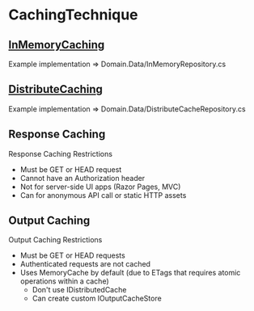 # CachingTechnique

## [InMemoryCaching](https://github.com/wandysaputra/CachingTechnique/blob/master/Domain.Data/InMemoryRepository.cs)
Example implementation => Domain.Data/InMemoryRepository.cs


## [DistributeCaching](https://github.com/wandysaputra/CachingTechnique/blob/master/Domain.Data/DistributeCacheRepository.cs)
Example implementation => Domain.Data/DistributeCacheRepository.cs


## Response Caching
Response Caching Restrictions
- Must be GET or HEAD request
- Cannot have an Authorization header
- Not for server-side UI apps (Razor Pages, MVC)
- Can for anonymous API call or static HTTP assets

## Output Caching

Output Caching Restrictions
- Must be GET or HEAD requests
- Authenticated requests are not cached
- Uses MemoryCache by default (due to ETags that requires atomic operations within a cache)
	- Don't use IDistributedCache
	- Can create custom IOutputCacheStore
	
